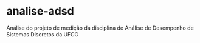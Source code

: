 # analise-adsd
Análise do projeto de medição da disciplina de Análise de Desempenho de Sistemas Discretos da UFCG
